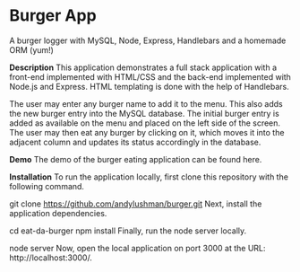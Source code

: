 # Burger App
A burger logger with MySQL, Node, Express, Handlebars and a homemade ORM (yum!)


**Description**
This application demonstrates a full stack application with a front-end implemented with HTML/CSS and the back-end implemented with Node.js and Express. HTML templating is done with the help of Handlebars.

The user may enter any burger name to add it to the menu. This also adds the new burger entry into the MySQL database. The initial burger entry is added as available on the menu and placed on the left side of the screen. The user may then eat any burger by clicking on it, which moves it into the adjacent column and updates its status accordingly in the database.

**Demo**
The demo of the burger eating application can be found here.

**Installation**
To run the application locally, first clone this repository with the following command.

git clone https://github.com/andylushman/burger.git
Next, install the application dependencies.

cd eat-da-burger
npm install
Finally, run the node server locally.

node server
Now, open the local application on port 3000 at the URL: http://localhost:3000/.
